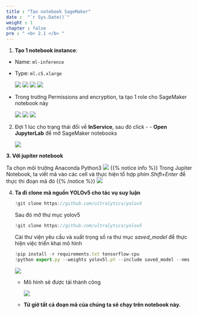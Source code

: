 ```yaml
---
title : "Tạo notebook SageMaker"
date :  "`r Sys.Date()`" 
weight : 1 
chapter : false
pre : " <b> 2.1 </b> "
---
```


1. **Tạo 1 notebook instance**:
- Name: ```ml-inference```
- Type: ```ml.c5.xlarge```

  ![](images/saved/00.png)
  ![](images/saved/000.png)
  ![](images/saved/001.png)
  ![](images/saved/002.png)

- Trong trường Permissions and encryption, ta tạo 1 role cho SageMaker notebook này

  ![](images/saved/003.png)
  ![](images/saved/004.png)
  ![](images/saved/005.png)



2. Đợi 1 lúc cho trạng thái đổi về **InService**, sau đó click - - **Open JupyterLab** để mở SageMaker notebooks
    
    ![](images/saved/006.png)

    
**3. Với jupiter notebook**
    
Ta chọn môi trường Anaconda Python3
    ![](images/saved/007.png)
{{% notice info %}}
Trong Jupiter Notebook, ta viết mã vào các cell và thực hiện tổ hợp phím *Shift+Enter* để thực thi đoạn mã đó
{{% /notice %}}
    ![](images/saved/008.png)
    
4. **Ta đi clone mã nguồn YOLOv5 cho tác vụ suy luận**
    
    ```jsx
    !git clone https://github.com/ultralytics/yolov5
    ```
    
    Sau đó mở thư mục yolov5
    
    ```jsx
    !git clone https://github.com/ultralytics/yolov5
    ```
    
    Cài thư viện yêu cầu và xuất trọng số ra thư mục *saved_model* để thực hiện việc triển khai mô hình
    
    ```jsx
    !pip install -r requirements.txt tensorflow-cpu
    !python export.py --weights yolov5l.pt --include saved_model --nms
    ```
    
    ![](images/saved/009.png)
    
    - Mô hình sẽ được tải thành công
        
        ![](images/saved/009model.png)
        
    - **Từ giờ tất cả đoạn mã của chúng ta sẽ chạy trên notebook này.** 